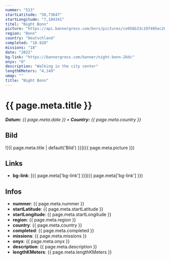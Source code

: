 ```yaml
---
nummer: "513"
startLatitude: "50,73647"
startLongitude: "7,104341"
titel: "Night Bonn"
picture: "https://api.bannergress.com/bnrs/pictures/ce956b33c197495ec20d63fdf9718715"
region: "Bonn"
country: "Deutschland"
completed: "10.920"
missions: "18"
date: "2022"
bg-link: "https://bannergress.com/banner/night-bonn-26dc"
onyx: "0"
description: "Walking in the city center"
lengthKMeters: "4,149"
umap: ""
title: "Night Bonn"
---
```


# {{ page.meta.title }}
_**Datum:** {{ page.meta.date }} • **Country:** {{ page.meta.country }}_

## Bild
![{{ page.meta.title | default('Bild') }}]({{ page.meta.picture }})

## Links
- **bg-link**: [{{ page.meta['bg-link'] }}]({{ page.meta['bg-link'] }})

## Infos
- **nummer**: {{ page.meta.nummer }}
- **startLatitude**: {{ page.meta.startLatitude }}
- **startLongitude**: {{ page.meta.startLongitude }}
- **region**: {{ page.meta.region }}
- **country**: {{ page.meta.country }}
- **completed**: {{ page.meta.completed }}
- **missions**: {{ page.meta.missions }}
- **onyx**: {{ page.meta.onyx }}
- **description**: {{ page.meta.description }}
- **lengthKMeters**: {{ page.meta.lengthKMeters }}

